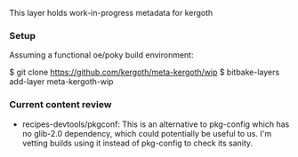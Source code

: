 This layer holds work-in-progress metadata for kergoth

### Setup

Assuming a functional oe/poky build environment:

$ git clone https://github.com/kergoth/meta-kergoth/wip
$ bitbake-layers add-layer meta-kergoth-wip

### Current content review

- recipes-devtools/pkgconf: This is an alternative to pkg-config which has no
  glib-2.0 dependency, which could potentially be useful to us. I'm vetting
  builds using it instead of pkg-config to check its sanity.
